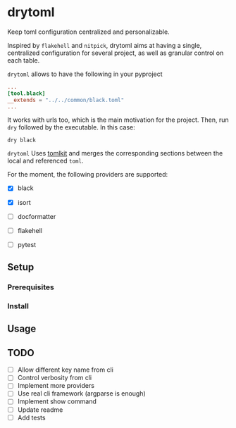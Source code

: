 # drytoml

Keep toml configuration centralized and personalizable.

Inspired by `flakehell` and `nitpick`, drytoml aims at having a single, centralized
configuration for several project, as well as granular control on each table.

`drytoml` allows to have the following in your pyproject

```toml
...
[tool.black]
__extends = "../../common/black.toml"
...
```

It works with urls too, which is the main motivation for the project. Then, run `dry` followed by the executable. In this case:

```console
dry black
```

`drytoml` Uses [tomlkit]() and merges the corresponding sections between the local and referenced `toml`.


For the moment, the following providers are supported:

* [x] black
* [x] isort
* [ ] docformatter
* [ ] flakehell
* [ ] pytest



## Setup

### Prerequisites

### Install

## Usage

## TODO

* [ ] Allow different key name from cli
* [ ] Control verbosity from cli
* [ ] Implement more providers
* [ ] Use real cli framework (argparse is enough)
* [ ] Implement show command
* [ ] Update readme
* [ ] Add tests
